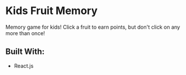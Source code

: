 # Kids Fruit Memory
Memory game for kids! Click a fruit to earn points, but don't click on any more than once! 

## Built With:
  * React.js